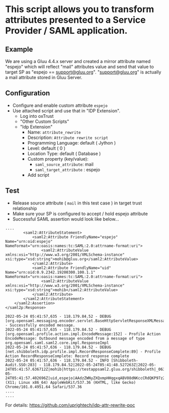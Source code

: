 # This script allows you to transform attributes presented to a Service Provider / SAML application.

## Example

We are using a Gluu 4.4.x server and created a mirror attribute named "espejo" which will reflect "mail" attributes value and send that value to target SP as "espejo == support@gluu.org". "support@gluu.org" is actually a mail attribute stored in Gluu Server. 

## Configuration
 - Configure and enable custom attribute `espejo`
 - Use attached script and use that in "IDP Extension". 
   - Log into oxTrust
   - "Other Custom Scripts"
   - "Idp Extension"
      - Name: `attribute_rewrite`
      - Description: `Attribute rewrite script`
      - Programming Language: default ( Jython )
      - Level: default ( 0 )
      - Location Type: default ( Database )
      - Custom property (key/value): 
        - `saml_source_attribute`: mail
        - `saml_target_attribute` : espejo
      - Add script
 
## Test

 - Release source attribute ( `mail` in this test case ) in target trust relationship
 - Make sure your SP is configured to accept / hold espejo attribute
 - Successful SAML assertion would look like below...

```
....
        <saml2:AttributeStatement>
            <saml2:Attribute FriendlyName="espejo" Name="urn:oid:espejo" NameFormat="urn:oasis:names:tc:SAML:2.0:attrname-format:uri">
                <saml2:AttributeValue xmlns:xsi="http://www.w3.org/2001/XMLSchema-instance" xsi:type="xsd:string">mohib@gluu.org</saml2:AttributeValue>
            </saml2:Attribute>
            <saml2:Attribute FriendlyName="uid" Name="urn:oid:0.9.2342.19200300.100.1.1" NameFormat="urn:oasis:names:tc:SAML:2.0:attrname-format:uri">
                <saml2:AttributeValue xmlns:xsi="http://www.w3.org/2001/XMLSchema-instance" xsi:type="xsd:string">mohib</saml2:AttributeValue>
            </saml2:Attribute>
        </saml2:AttributeStatement>
    </saml2:Assertion>
</saml2p:Response>

2022-05-24 05:41:57,635 - 118.179.84.52 - DEBUG [org.opensaml.messaging.encoder.servlet.BaseHttpServletResponseXMLMessageEncoder:54] - Successfully encoded message.
2022-05-24 05:41:57,635 - 118.179.84.52 - DEBUG [org.opensaml.profile.action.impl.EncodeMessage:152] - Profile Action EncodeMessage: Outbound message encoded from a message of type org.opensaml.saml.saml2.core.impl.ResponseImpl
2022-05-24 05:41:57,636 - 118.179.84.52 - DEBUG [net.shibboleth.idp.profile.impl.RecordResponseComplete:89] - Profile Action RecordResponseComplete: Record response complete
2022-05-24 05:41:57,636 - 118.179.84.52 - INFO [Shibboleth-Audit.SSO:283] - 118.179.84.52|2022-05-24T05:41:48.527263Z|2022-05-24T05:41:57.636712Z|mohib|https://testappsaml2.gluu.org/shibboleth|_0635ef03b55ec37d4ecec0a295f13ca8|password|2022-05-24T05:41:57.402696Z|uid,espejo|AAdzZWNyZXQxmpHHqgxqABV08dNKccCRdQKP97z2xbmbHlBAq2yCOo/SK4hMGBIJ5RlhVZyC2TXD5eB6woCLNEOakJnsmCINZh/RxpyLQxpWNueTQGcTApsVXM1dF40kJzp0W0OkGg5CP+Txz1zyTwP6kYg=|transient|false|false||Redirect|POST||Success||c8a9e5feff6ef6f445a84b7eeb0dd13a5a273d3c97293eaf2dec5816e00a8f60|Mozilla/5.0 (X11; Linux x86_64) AppleWebKit/537.36 (KHTML, like Gecko) Chrome/101.0.4951.64 Safari/537.36
....
....
```

For details: https://github.com/uprightech/idp-attr-rewrite-poc
